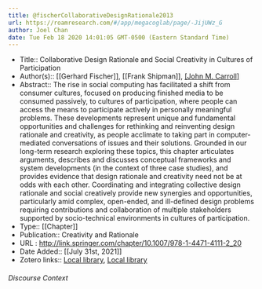 ```yaml
---
title: @fischerCollaborativeDesignRationale2013
url: https://roamresearch.com/#/app/megacoglab/page/-JijUWz_G
author: Joel Chan
date: Tue Feb 18 2020 14:01:05 GMT-0500 (Eastern Standard Time)
---
```


- Title:: Collaborative Design Rationale and Social Creativity in Cultures of Participation
- Author(s):: [[Gerhard Fischer]], [[Frank Shipman]], [[John M. Carroll]](editor)
- Abstract:: The rise in social computing has facilitated a shift from consumer ­cultures, focused on producing finished media to be consumed passively, to cultures of participation, where people can access the means to participate actively in personally meaningful problems. These developments represent unique and fundamental opportunities and challenges for rethinking and reinventing design rationale and creativity, as people acclimate to taking part in computer-mediated conversations of issues and their solutions. Grounded in our long-term research exploring these topics, this chapter articulates arguments, describes and discusses conceptual frameworks and system developments (in the context of three case studies), and provides evidence that design rationale and creativity need not be at odds with each other. Coordinating and integrating collective design rationale and social creatively provide new synergies and opportunities, particularly amid complex, open-ended, and ill-defined design problems requiring contributions and collaboration of multiple stakeholders supported by socio-technical environments in cultures of participation.
- Type:: [[Chapter]]
- Publication:: Creativity and Rationale
- URL : http://link.springer.com/chapter/10.1007/978-1-4471-4111-2_20
- Date Added:: [[July 31st, 2021]]
- Zotero links:: [Local library](zotero://select/groups/2451508/items/83TMSCNG), [Local library](https://www.zotero.org/groups/2451508/items/83TMSCNG)

###### Discourse Context


